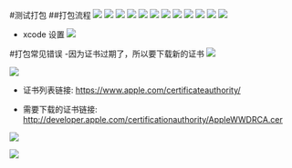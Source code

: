 #测试打包
##打包流程
![](../images/xcode/dabao.png)
![](../images/xcode/dabao2.png)
![](../images/xcode/dabao3.png)
![](../images/xcode/dabao4.png)
![](../images/xcode/dabao5.png)
![](../images/xcode/dabao6.png)
![](../images/xcode/dabao7.png)
![](../images/xcode/dabao8.png)
![](../images/xcode/dabao9.png)
![](../images/xcode/dabao10.png)
![](../images/xcode/dabao11.png)
![](../images/xcode/dabao12.png)

- xcode 设置
![](../images/xcode/zhenji12.png)

#打包常见错误
-因为证书过期了，所以要下载新的证书
![](../images/xcode/dabao15.png)

![](../images/xcode/dabao13.png)

- 证书列表链接:
https://www.apple.com/certificateauthority/

- 需要下载的证书链接:
http://developer.apple.com/certificationauthority/AppleWWDRCA.cer

![](../images/xcode/dabao13.png)

![](../images/xcode/dabao14.png)
